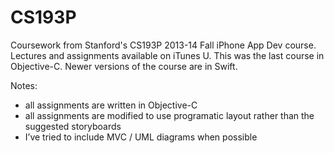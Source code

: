 # CS193P
Coursework from Stanford's CS193P 2013-14 Fall iPhone App Dev course. Lectures and assignments available on iTunes U. This was the last course in Objective-C. Newer versions of the course are in Swift.

Notes: 
- all assignments are written in Objective-C
- all assignments are modified to use programatic layout rather than the suggested storyboards
- I’ve tried to include MVC / UML diagrams when possible